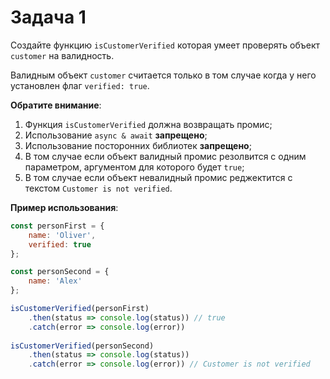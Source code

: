 # Задача 1

Создайте функцию `isCustomerVerified` которая умеет проверять объект `customer` на валидность.

Валидным объект `customer` считается только в том случае когда у него установлен флаг `verified: true`.

**Обратите внимание**:

1. Функция `isCustomerVerified` должна возвращать промис;
2. Использование `async & await` **запрещено**;
3. Использование посторонних библиотек **запрещено**;
4. В том случае если объект валидный промис резолвится с одним параметром, аргументом для которого будет `true`;
5. В том случае если объект невалидный промис реджектится с текстом `Customer is not verified`.

**Пример использования**:

```javascript
const personFirst = {
    name: 'Oliver',
    verified: true
};

const personSecond = {
    name: 'Alex'
};

isCustomerVerified(personFirst)
    .then(status => console.log(status)) // true
    .catch(error => console.log(error))
    
isCustomerVerified(personSecond)
    .then(status => console.log(status))
    .catch(error => console.log(error)) // Customer is not verified
```

